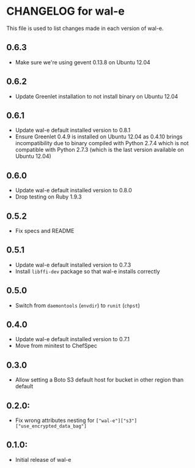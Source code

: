 # CHANGELOG for wal-e

This file is used to list changes made in each version of wal-e.

## 0.6.3

* Make sure we're using gevent 0.13.8 on Ubuntu 12.04

## 0.6.2

* Update Greenlet installation to not install binary on Ubuntu 12.04

## 0.6.1

* Update wal-e default installed version to 0.8.1
* Ensure Greenlet 0.4.9 is installed on Ubuntu 12.04 as 0.4.10 brings
  incompatibility due to binary compiled with Python 2.7.4 which is not
  compatible with Python 2.7.3 (which is the last version available on
  Ubuntu 12.04)

## 0.6.0

* Update wal-e default installed version to 0.8.0
* Drop testing on Ruby 1.9.3

## 0.5.2

* Fix specs and README

## 0.5.1

* Update wal-e default installed version to 0.7.3
* Install `libffi-dev` package so that wal-e installs correctly

## 0.5.0

* Switch from `daemontools` (`envdir`) to `runit` (`chpst`)

## 0.4.0

* Update wal-e default installed version to 0.7.1
* Move from minitest to ChefSpec

## 0.3.0

* Allow setting a Boto S3 default host for bucket in other region than default

## 0.2.0:

* Fix wrong attributes nesting for `["wal-e"]["s3"]["use_encrypted_data_bag"]`

## 0.1.0:

* Initial release of wal-e
